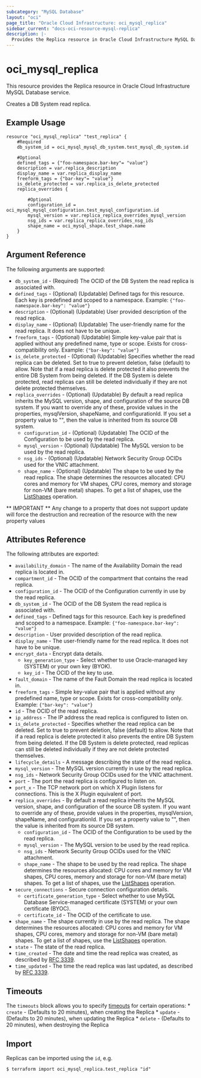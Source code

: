 ```yaml
---
subcategory: "MySQL Database"
layout: "oci"
page_title: "Oracle Cloud Infrastructure: oci_mysql_replica"
sidebar_current: "docs-oci-resource-mysql-replica"
description: |-
  Provides the Replica resource in Oracle Cloud Infrastructure MySQL Database service
---
```


# oci_mysql_replica
This resource provides the Replica resource in Oracle Cloud Infrastructure MySQL Database service.

Creates a DB System read replica.

## Example Usage

```hcl
resource "oci_mysql_replica" "test_replica" {
	#Required
	db_system_id = oci_mysql_mysql_db_system.test_mysql_db_system.id

	#Optional
	defined_tags = {"foo-namespace.bar-key"= "value"}
	description = var.replica_description
	display_name = var.replica_display_name
	freeform_tags = {"bar-key"= "value"}
	is_delete_protected = var.replica_is_delete_protected
	replica_overrides {

		#Optional
		configuration_id = oci_mysql_mysql_configuration.test_mysql_configuration.id
		mysql_version = var.replica_replica_overrides_mysql_version
		nsg_ids = var.replica_replica_overrides_nsg_ids
		shape_name = oci_mysql_shape.test_shape.name
	}
}
```

## Argument Reference

The following arguments are supported:

* `db_system_id` - (Required) The OCID of the DB System the read replica is associated with.
* `defined_tags` - (Optional) (Updatable) Defined tags for this resource. Each key is predefined and scoped to a namespace. Example: `{"foo-namespace.bar-key": "value"}` 
* `description` - (Optional) (Updatable) User provided description of the read replica.
* `display_name` - (Optional) (Updatable) The user-friendly name for the read replica. It does not have to be unique.
* `freeform_tags` - (Optional) (Updatable) Simple key-value pair that is applied without any predefined name, type or scope. Exists for cross-compatibility only. Example: `{"bar-key": "value"}` 
* `is_delete_protected` - (Optional) (Updatable) Specifies whether the read replica can be deleted. Set to true to prevent deletion, false (default) to allow. Note that if a read replica is delete protected it also prevents the entire DB System from being deleted. If the DB System is delete protected, read replicas can still be deleted individually if they are not delete  protected themselves. 
* `replica_overrides` - (Optional) (Updatable) By default a read replica inherits the MySQL version, shape, and configuration of the source DB system.  If you want to override any of these, provide values in the properties, mysqlVersion, shapeName,  and configurationId. If you set a property value to "", then the value is inherited from its  source DB system. 
	* `configuration_id` - (Optional) (Updatable) The OCID of the Configuration to be used by the read replica.
	* `mysql_version` - (Optional) (Updatable) The MySQL version to be used by the read replica.
	* `nsg_ids` - (Optional) (Updatable) Network Security Group OCIDs used for the VNIC attachment.
	* `shape_name` - (Optional) (Updatable) The shape to be used by the read replica. The shape determines the resources allocated:  CPU cores and memory for VM shapes, CPU cores, memory and storage for non-VM (bare metal) shapes.  To get a list of shapes, use the [ListShapes](https://docs.cloud.oracle.com/iaas/api/#/en/mysql/20190415/ShapeSummary/ListShapes) operation. 


** IMPORTANT **
Any change to a property that does not support update will force the destruction and recreation of the resource with the new property values

## Attributes Reference

The following attributes are exported:

* `availability_domain` - The name of the Availability Domain the read replica is located in.
* `compartment_id` - The OCID of the compartment that contains the read replica.
* `configuration_id` - The OCID of the Configuration currently in use by the read replica.
* `db_system_id` - The OCID of the DB System the read replica is associated with.
* `defined_tags` - Defined tags for this resource. Each key is predefined and scoped to a namespace. Example: `{"foo-namespace.bar-key": "value"}` 
* `description` - User provided description of the read replica.
* `display_name` - The user-friendly name for the read replica. It does not have to be unique.
* `encrypt_data` - Encrypt data details. 
	* `key_generation_type` - Select whether to use Oracle-managed key (SYSTEM) or your own key (BYOK).
	* `key_id` - The OCID of the key to use.
* `fault_domain` - The name of the Fault Domain the read replica is located in.
* `freeform_tags` - Simple key-value pair that is applied without any predefined name, type or scope. Exists for cross-compatibility only. Example: `{"bar-key": "value"}` 
* `id` - The OCID of the read replica.
* `ip_address` - The IP address the read replica is configured to listen on. 
* `is_delete_protected` - Specifies whether the read replica can be deleted. Set to true to prevent deletion, false (default) to allow. Note that if a read replica is delete protected it also prevents the entire DB System from being deleted. If the DB System is delete protected, read replicas can still be deleted individually if they are not delete  protected themselves. 
* `lifecycle_details` - A message describing the state of the read replica.
* `mysql_version` - The MySQL version currently in use by the read replica.
* `nsg_ids` - Network Security Group OCIDs used for the VNIC attachment.
* `port` - The port the read replica is configured to listen on.
* `port_x` - The TCP network port on which X Plugin listens for connections. This is the X Plugin equivalent of port. 
* `replica_overrides` - By default a read replica inherits the MySQL version, shape, and configuration of the source DB system.  If you want to override any of these, provide values in the properties, mysqlVersion, shapeName,  and configurationId. If you set a property value to "", then the value is inherited from its  source DB system. 
	* `configuration_id` - The OCID of the Configuration to be used by the read replica.
	* `mysql_version` - The MySQL version to be used by the read replica.
	* `nsg_ids` - Network Security Group OCIDs used for the VNIC attachment.
	* `shape_name` - The shape to be used by the read replica. The shape determines the resources allocated:  CPU cores and memory for VM shapes, CPU cores, memory and storage for non-VM (bare metal) shapes.  To get a list of shapes, use the [ListShapes](https://docs.cloud.oracle.com/iaas/api/#/en/mysql/20190415/ShapeSummary/ListShapes) operation. 
* `secure_connections` - Secure connection configuration details. 
	* `certificate_generation_type` - Select whether to use MySQL Database Service-managed certificate (SYSTEM) or your own certificate (BYOC). 
	* `certificate_id` - The OCID of the certificate to use.
* `shape_name` - The shape currently in use by the read replica. The shape determines the resources allocated:  CPU cores and memory for VM shapes, CPU cores, memory and storage for non-VM (bare metal) shapes.  To get a list of shapes, use the [ListShapes](https://docs.cloud.oracle.com/iaas/api/#/en/mysql/20190415/ShapeSummary/ListShapes) operation. 
* `state` - The state of the read replica.
* `time_created` - The date and time the read replica was created, as described by [RFC 3339](https://tools.ietf.org/rfc/rfc3339). 
* `time_updated` - The time the read replica was last updated, as described by [RFC 3339](https://tools.ietf.org/rfc/rfc3339). 

## Timeouts

The `timeouts` block allows you to specify [timeouts](https://registry.terraform.io/providers/oracle/oci/latest/docs/guides/changing_timeouts) for certain operations:
	* `create` - (Defaults to 20 minutes), when creating the Replica
	* `update` - (Defaults to 20 minutes), when updating the Replica
	* `delete` - (Defaults to 20 minutes), when destroying the Replica


## Import

Replicas can be imported using the `id`, e.g.

```
$ terraform import oci_mysql_replica.test_replica "id"
```

